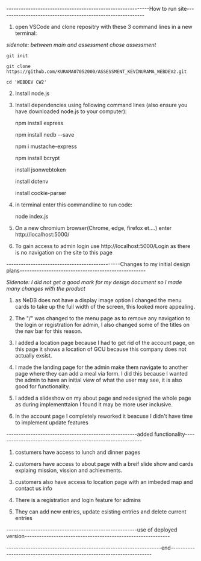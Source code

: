 -----------------------------------------------------------How to run site------------------------------------------------------------

1. open VSCode and clone repositry with these 3 command lines in a new terminal:

*sidenote: between main and assessment chose assessment*
    
    git init

    git clone https://github.com/KURAMA07052000/ASSESSMENT_KEVINURAMA_WEBDEV2.git

    cd 'WEBDEV CW2'

2. Install node.js

3. Install dependencies using following command lines (also ensure you have downloaded node.js to your computer):

   npm install express

   npm install nedb --save 

   npm i mustache-express

   npm install bcrypt

   install jsonwebtoken 

   install dotenv

   install cookie-parser

4. in terminal enter this commandline to run code:

   node index.js

5. On a new chromium browser(Chrome, edge, firefox et....) enter http://localhost:5000/

6. To gain access to admin login use http://localhost:5000/Login as there is no navigation on the site to this page



-----------------------------------------------Changes to my initial design plans----------------------------------------------------

*Sidenote: I did not get a good mark for my design document so I made many changes with the product*

1. as NeDB does not have a display image option I changed the menu cards to take up the full width of the screen, this looked more appealing.

2. The "/" was changed to the menu page as to remove any navigation to the login or registration for admin, I also changed some of the titles on the nav bar for this reason.

3. I added a location page because I had to get rid of the account page, on this page it shows a location of GCU because this company does not actually exsist.

4. I made the landing page for the admin make them navigate to another page where they can add a meal via form. I did this because I wanted the admin to have an initial view of what the user may see, it is also good for functionality.

5. I added a slideshow on my about page and redesigned the whole page as during implementtaion I found it may be more user inclusive.

6. In the account page I completely reworked it beacuse I didn't have time to implement update features

------------------------------------------------------added functionality------------------------------------------------------------

1. costumers have access to lunch and dinner pages

2. customers have access to about page with a breif slide show and cards explaing mission, vission and achievments.

3. customers also have access to location page with an imbeded map and contact us info

4. There is a registration and login feature for admins

5. They can add new entries, update esisting entries and delete current entries

------------------------------------------------------use of deployed version------------------------------------------------------------




----------------------------------------------------------------end----------------------------------------------------------------------